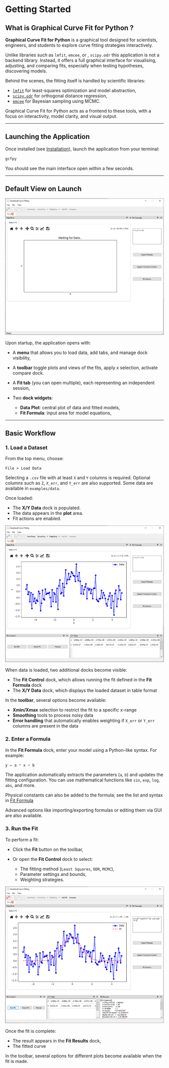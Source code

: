 # Getting Started

## What is Graphical Curve Fit for Python ?

**Graphical Curve Fit for Python** is a graphical tool designed for scientists, engineers, and students to explore curve fitting strategies interactively.

Unlike libraries such as `lmfit`, `emcee`, or , `scipy.odr` this application is not a backend library. Instead, it offers a full graphical interface for visualising, adjusting, and comparing fits, especially when testing hypotheses, discovering models.

Behind the scenes, the fitting itself is handled by scientific libraries:

* [`lmfit`](https://lmfit.github.io/lmfit-py/) for least-squares optimization and model abstraction,
* [`scipy.odr`](https://docs.scipy.org/doc/scipy/reference/odr.html) for orthogonal distance regression,
* [`emcee`](https://emcee.readthedocs.io/) for Bayesian sampling using MCMC.

Graphical Curve Fit for Python acts as a frontend to these tools, with a focus on interactivity, model clarity, and visual output.

---

## Launching the Application

Once installed (see [Installation](install.md)), launch the application from your terminal:

```bash
gcfpy
```

You should see the main interface open within a few seconds.

---

## Default View on Launch

![Main Interface](../images/start_overview.png)

Upon startup, the application opens with:

* A **menu**  that allows you to load data, add tabs, and manage dock visibility,
* A **toolbar**  toggle plots and views of the fits, apply x selection, activate compare dock.
* A **Fit tab** (you can open multiple), each representing an independent session,
* Two **dock widgets**:

  * **Data Plot**: central plot of data and fitted models,
  * **Fit Formula**: input area for model equations,


---

## Basic Workflow

### 1. Load a Dataset

From the top menu, choose:

```
File > Load Data
```


Selecting a `.csv` file with at least `X` and `Y` columns is required. Optional columns such as `Z`, `X_err`, and `Y_err` are also supported. Some data are available in `examples/data`.


Once loaded:

* The **X/Y Data** dock is populated.
* The data appears in the **plot** area.
* Fit actions are enabled.

![data loaded](../images/data_loaded.png)

When data is loaded, two additional docks become visible:

* The **Fit Control** dock, which allows running the fit defined in the **Fit Formula** dock
* The **X/Y Data** dock, which displays the loaded dataset in table format

In the **toolbar**, several options become available:

* **Xmin/Xmax** selection to restrict the fit to a specific x-range
* **Smoothing** tools to process noisy data
* **Error handling** that automatically enables weighting if `X_err` or `Y_err` columns are present in the data



### 2. Enter a Formula

In the **Fit Formula** dock, enter your model using a Python-like syntax. For example:

```python
y = a * x + b
```

The application automatically extracts the parameters (`a`, `b`) and updates the fitting configuration. You can use mathematical functions like `sin`, `exp`, `log`, `abs`, and more.

Physical constants can also be added to the formula; see the list and syntax in [Fit Formula](../fit/fit_formula.md) 

Advanced options like importing/exporting formulas or editing them via GUI are also available.

### 3. Run the Fit

To perform a fit:

* Click the **Fit** button on the toolbar,
* Or open the **Fit Control** dock to select:

  * The fitting method (`Least Squares`, `ODR`, `MCMC`),
  * Parameter settings and bounds,
  * Weighting strategies.

![data loaded](../images/fit_gauss.png)


Once the fit is complete:

* The result appears in the **Fit Results** dock,
* The fitted curve

In the toolbar, several options for different plots become available when the fit is made.

